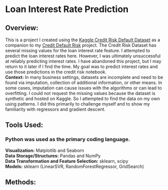 # Loan Interest Rate Prediction  
## Overview:  
This is a project I created using the [Kaggle Credit Risk Default Dataset](https://www.kaggle.com/datasets/laotse/credit-risk-dataset) as a companion to my [Credit Default Risk](https://github.com/rmiller415/credit_default_risk) project. The Credit Risk Dataset has several missing values for the loan interest rate feature. I attempted to predict the loan interest rates here. However, I was ultimately unsuccessful at reliably predicting interest rates. I have abandoned this project, but I may return to it later if I find the time. My goal was to predict interest rates and use those predictions in the credit risk notebook.  
**Context:** In many business settings, datasets are incomplete and need to be found via imputation, collection of additional information, or other means. In some cases, imputation can cause issues with the algorithms or can lead to overfitting. I could not request the missing values because the dataset is synthetic and hosted on Kaggle. So I attempted to find the data on my own using patterns. I did this primarily to challenge myself and to show my familiarity with regressors and gradient descent.  

## Tools Used:  
### Python was used as the primary coding language.  
**Visualization:** Matplotlib and Seaborn  
**Data Storage/Structures:** Pandas and NumPy  
**Data Transformation and Feature Selection:** sklearn, scipy  
**Models:** sklearn (LinearSVR, RandomForestRegressor, GridSearch)  

## Methods:
